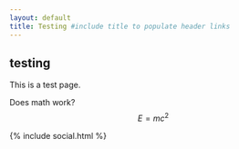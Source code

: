 ```yaml
---
layout: default
title: Testing #include title to populate header links
---
```

## testing
This is a test page.

Does math work?
$$ E=mc^2 $$

{% include social.html %}